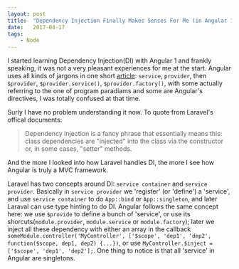 ```yaml
---
layout: post
title:  "Dependency Injection Finally Makes Senses For Me (in Angular 1)"
date:   2017-04-17
tags:   
    - Node
---
```


I started learning Dependency Injection(DI) with Angular 1 and frankly speaking, it was not a very pleasant experiences for me at the start. Angular uses all kinds of jargons in one short [article](https://github.com/angular/angular.js/wiki/Understanding-Dependency-Injection): `service`, `provider`, then `$provider`, `$provider.service()`, `$provider.factory()`, with some actually referring to the one of program paradiams and some are Angular's directives, I was totally confused at that time.

Surly I have no problem understanding it now. To quote from Laravel's offical documents:

> Dependency injection is a fancy phrase that essentially means this: class dependencies are "injected" into the class via the constructor or, in some cases, "setter" methods.

And the more I looked into how Laravel handles DI, the more I see how Angular is truly a MVC framework.

Laravel has two concepts around DI: `service container` and `service provider`. Basically in `service provider` we 'register' (or 'define') a 'service', and use `service container` to do `App::bind` or `App::singleton`, and later Laraval can use type hinting to do DI. Angular follows the same concept here: we use `$provide` to define a bunch of 'service', or use its shorcuts(`module.provider`, `module.service` or `module.factory`); later we inject all these dependency with either an array in the callback
`someModule.controller('MyController', ['$scope', 'dep1', 'dep2', function($scope, dep1, dep2) {...})`, or use `MyController.$inject = ['$scope', 'dep1', 'dep2'];`. One thing to notice is that all 'service' in Angular are singletons.



